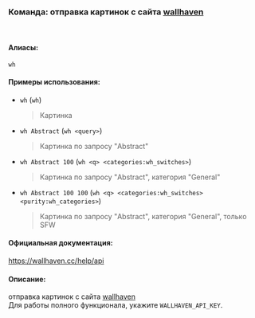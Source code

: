 ### **Команда: отправка картинок с сайта [wallhaven](https://wallhaven.cc)**
<br>

#### **Алиасы**:
`wh`


#### **Примеры использования**:
- `wh` (`wh`)
  > Картинка
- `wh Abstract` (`wh <query>`)
  > Картинка по запросу "Abstract"
- `wh Abstract 100` (`wh <q> <categories:wh_switches>`)
  > Картинка по запросу "Abstract", категория "General"
- `wh Abstract 100 100` (`wh <q> <categories:wh_switches> <purity:wh_categories>`)
  > Картинка по запросу "Abstract", категория "General", только SFW


#### **Официальная документация**:
https://wallhaven.cc/help/api


#### **Описание**:
отправка картинок с сайта [wallhaven](https://wallhaven.cc) \
Для работы полного функционала, укажите `WALLHAVEN_API_KEY`.
